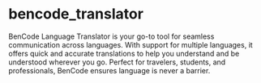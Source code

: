 # bencode_translator
BenCode Language Translator is your go-to tool for seamless communication across languages. With support for multiple languages, it offers quick and accurate translations to help you understand and be understood wherever you go. Perfect for travelers, students, and professionals, BenCode ensures language is never a barrier.
